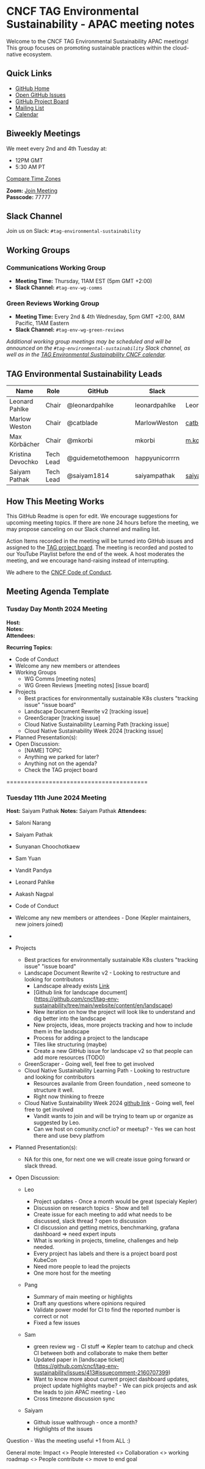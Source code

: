 # CNCF TAG Environmental Sustainability - APAC meeting notes

Welcome to the CNCF TAG Environmental Sustainability APAC meetings! This group focuses on promoting sustainable practices within the cloud-native ecosystem.

## Quick Links

- [GitHub Home](https://github.com/cncf/tag-env-sustainability)
- [Open GitHub Issues](https://github.com/cncf/tag-env-sustainability/issues)
- [GitHub Project Board](https://github.com/orgs/cncf/projects/10)
- [Mailing List](https://lists.cncf.io/g/cncf-tag-env-sustainability/topics)
- [Calendar](https://calendar.google.com/calendar/embed?src=72e93a411f02e5664bb4485c04311b83dae6a62574e4ab882a1ccf8526aa9bf1%40group.calendar.google.com&ctz=America%2FChicago)

## Biweekly Meetings

We meet every 2nd and 4th Tuesday at:
- 12PM GMT
- 5:30 AM PT 

[Compare Time Zones](https://time.is/compare/0800_in_PT)

**Zoom:** [Join Meeting](https://zoom.us/my/cncftagenvsustainability)  
**Passcode:** 77777

## Slack Channel

Join us on Slack: `#tag-environmental-sustainability`

## Working Groups

### Communications Working Group
- **Meeting Time:** Thursday, 11AM EST (5pm GMT +2:00)
- **Slack Channel:** `#tag-env-wg-comms`

### Green Reviews Working Group
- **Meeting Time:** Every 2nd & 4th Wednesday, 5pm GMT +2:00, 8AM Pacific, 11AM Eastern
- **Slack Channel:** `#tag-env-wg-green-reviews`

*Additional working group meetings may be scheduled and will be announced on the `#tag-environmental-sustainability` Slack channel, as well as in the [TAG Environmental Sustainability CNCF calendar](https://calendar.google.com/calendar/embed?src=72e93a411f02e5664bb4485c04311b83dae6a62574e4ab882a1ccf8526aa9bf1%40group.calendar.google.com&ctz=America%2FChicago).*

## TAG Environmental Sustainability Leads

| Name              | Role     | GitHub            | Slack           | E-mail                      | Company      |
|-------------------|----------|-------------------|-----------------|-----------------------------|--------------|
| Leonard Pahlke    | Chair    | @leonardpahlke    | leonardpahlke   | Leonard Pahlke              | Liquid Reply |
| Marlow Weston     | Chair    | @catblade         | MarlowWeston    | catblade@gmail.com          | Intel        |
| Max Körbächer     | Chair    | @mkorbi           | mkorbi          | m.koerbaecher@reply.de      | Liquid Reply |
| Kristina Devochko | Tech Lead| @guidemetothemoon | happyunicorrrn  |                             | Tietoevry    |
| Saiyam Pathak     | Tech Lead| @saiyam1814       | saiyampathak    | saiyam911@gmail.com         |              |

## How This Meeting Works

This GitHub Readme is open for edit. We encourage suggestions for upcoming meeting topics. If there are none 24 hours before the meeting, we may propose canceling on our Slack channel and mailing list.

Action Items recorded in the meeting will be turned into GitHub issues and assigned to the [TAG project board](https://github.com/orgs/cncf/projects/10). The meeting is recorded and posted to our YouTube Playlist before the end of the week. A host moderates the meeting, and we encourage hand-raising instead of interrupting.

We adhere to the [CNCF Code of Conduct](https://github.com/cncf/foundation/blob/main/code-of-conduct.md).

## Meeting Agenda Template

### Tusday Day Month 2024 Meeting

**Host:**  
**Notes:**  
**Attendees:**  

**Recurring Topics:**
- Code of Conduct
- Welcome any new members or attendees
- Working Groups
  - WG Comms [meeting notes]
  - WG Green Reviews [meeting notes] [issue board]
- Projects
  - Best practices for environmentally sustainable K8s clusters "tracking issue" "issue board"
  - Landscape Document Rewrite v2 [tracking issue]
  - GreenScraper [tracking issue]
  - Cloud Native Sustainability Learning Path [tracking issue]
  - Cloud Native Sustainability Week 2024 [tracking issue]
- Planned Presentation(s):
- Open Discussion:
  - [NAME] TOPIC
  - Anything we parked for later?
  - Anything not on the agenda?
  - Check the TAG project board
 
========================================
### Tuesday 11th June 2024 Meeting
**Host:**  Saiyam Pathak
**Notes:**  Saiyam Pathak
**Attendees:**  
- Saloni Narang
- Saiyam Pathak
- Sunyanan Choochotkaew
- Sam Yuan
- Vandit Pandya
- Leonard Pahlke
- Aakash Nagpal

- Code of Conduct
- Welcome any new members or attendees - Done (Kepler maintainers, new joiners joined)
- 
- Projects
  - Best practices for environmentally sustainable K8s clusters "tracking issue" "issue board"
  - Landscape Document Rewrite v2 - Looking to restructure and looking for contributors
      - Landscape already exists [Link](https://tag-env-sustainability.cncf.io/landscape/)
      - [Github link for landscape document] (https://github.com/cncf/tag-env-sustainability/tree/main/website/content/en/landscape)
      - New iteration on how the project will look like to understand and dig better into the landscape
      - New projects, ideas, more projects tracking and how to include them in the landscape
      - Process for adding a project to the landscape
      - Tiles like structuring (maybe)
      - Create a new GitHub issue for landscape v2 so that people can add more resources (TODO)
  - GreenScraper - Going well, feel free to get involved
  - Cloud Native Sustainability Learning Path - Looking to restructure and looking for contributors
      - Resources availanle from Green foundation , need someone to structure it well.
      - Right now thinking to freeze
  - Cloud Native Sustainability Week 2024 [github link](https://github.com/orgs/cncf/projects/10?pane=issue&itemId=51943272)  - Going well, feel free to get involved
      - Vandit wants to join and will be trying to team up or organize as suggested by Leo.
      - Can we host on comunity.cncf.io? or meetup? - Yes we can host there and use bevy platfrom 
- Planned Presentation(s):
   - NA for this one, for next one we will create issue going forward or slack thread.
- Open Discussion:
  - Leo 
    - Project updates - Once a month would be great (specialy Kepler)
    - Discussion on research topics - Show and tell
    - Create issue for each meeting to add what needs to be discussed, slack thread ? open to discussion
    - CI discussion and getting metrics, benchmarking, grafana dashboard => need expert inputs
    - What is working in projects, timeline, challenges and help needed.
    - Every project has labels and there is a project board post KubeCon
    - Need more people to lead the projects
    - One more host for the meeting

  - Pang
      - Summary of main meeting or highlights 
      - Draft any questions where opinions required
      - Validate power model for CI to find the reported number is correct or not
      - Fixed a few issues

  - Sam
    - green review wg - CI stuff => Kepler team to catchup and check CI between both and collaborate to make them better
    - Updated paper in [landscape ticket] (https://github.com/cncf/tag-env-sustainability/issues/413#issuecomment-2160707399)
    - Want to know more about current project dashboard updates, project update highlights maybe?
          - We can pick projects and ask the leads to join APAC meeting - Leo
    - Cross timezone discussion sync
      
  - Saiyam
      - Github issue walthrough - once a month?
      - Highlights of the issues

Question - Was the meeting useful
+1 from ALL :) 

General mote: Impact <> People Interested <> Collaboration <> working roadmap <> People contribute <> move to end goal   
